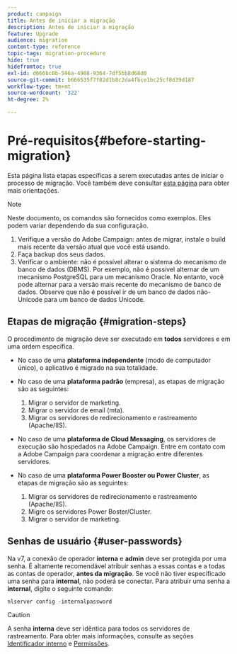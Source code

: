 ```yaml
---
product: campaign
title: Antes de iniciar a migração
description: Antes de iniciar a migração
feature: Upgrade
audience: migration
content-type: reference
topic-tags: migration-procedure
hide: true
hidefromtoc: true
exl-id: d666bc0b-596a-4908-9364-7df5bb8d68d0
source-git-commit: b666535f7f82d1b8c2da4fbce1bc25cf8d39d187
workflow-type: tm+mt
source-wordcount: '322'
ht-degree: 2%

---
```


# Pré-requisitos{#before-starting-migration}



Esta página lista etapas específicas a serem executadas antes de iniciar o processo de migração. Você também deve consultar [esta página](about-migration.md) para obter mais orientações.

>[!NOTE]
>
>Neste documento, os comandos são fornecidos como exemplos. Eles podem variar dependendo da sua configuração.

1. Verifique a versão do Adobe Campaign: antes de migrar, instale o build mais recente da versão atual que você está usando.
1. Faça backup dos seus dados.
1. Verificar o ambiente: não é possível alterar o sistema do mecanismo de banco de dados (DBMS). Por exemplo, não é possível alternar de um mecanismo PostgreSQL para um mecanismo Oracle. No entanto, você pode alternar para a versão mais recente do mecanismo de banco de dados. Observe que não é possível ir de um banco de dados não-Unicode para um banco de dados Unicode.

## Etapas de migração {#migration-steps}

O procedimento de migração deve ser executado em **todos** servidores e em uma ordem específica.

* No caso de uma **plataforma independente** (modo de computador único), o aplicativo é migrado na sua totalidade.
* No caso de uma **plataforma padrão** (empresa), as etapas de migração são as seguintes:

   1. Migrar o servidor de marketing.
   1. Migrar o servidor de email (mta).
   1. Migrar os servidores de redirecionamento e rastreamento (Apache/IIS).

* No caso de uma **plataforma de Cloud Messaging**, os servidores de execução são hospedados na Adobe Campaign. Entre em contato com a Adobe Campaign para coordenar a migração entre diferentes servidores.
* No caso de uma **plataforma Power Booster ou Power Cluster**, as etapas de migração são as seguintes:

   1. Migrar os servidores de redirecionamento e rastreamento (Apache/IIS).
   1. Migre os servidores Power Boster/Cluster.
   1. Migrar o servidor de marketing.

## Senhas de usuário {#user-passwords}

Na v7, a conexão de operador **interna** e **admin** deve ser protegida por uma senha. É altamente recomendável atribuir senhas a essas contas e a todas as contas de operador, **antes da migração**. Se você não tiver especificado uma senha para **internal**, não poderá se conectar. Para atribuir uma senha a **internal**, digite o seguinte comando:

```
nlserver config -internalpassword
```

>[!CAUTION]
>
>A senha **interna** deve ser idêntica para todos os servidores de rastreamento. Para obter mais informações, consulte as seções [Identificador interno](../../installation/using/configuring-campaign-server.md#internal-identifier) e [Permissões](../../platform/using/access-management.md).
